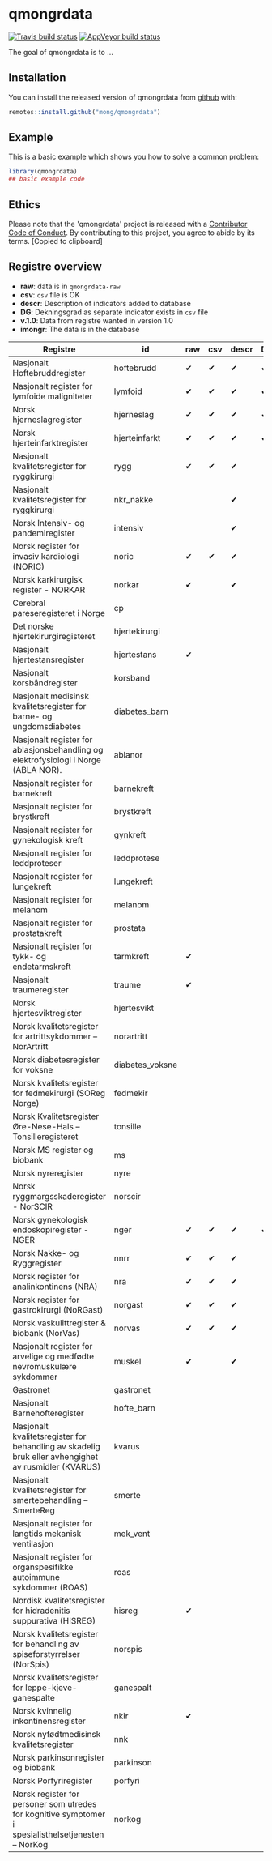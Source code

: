 
# qmongrdata

<!-- badges: start -->
[![Travis build status](https://travis-ci.org/mong/qmongrdata.svg?branch=master)](https://travis-ci.org/mong/qmongrdata)
[![AppVeyor build status](https://ci.appveyor.com/api/projects/status/github/mong/qmongrdata?branch=master&svg=true)](https://ci.appveyor.com/project/mong/qmongrdata)
<!-- badges: end -->

The goal of qmongrdata is to ...

## Installation

You can install the released version of qmongrdata from [github](https://github.com/) with:

``` r
remotes::install.github("mong/qmongrdata")
```

## Example

This is a basic example which shows you how to solve a common problem:

``` r
library(qmongrdata)
## basic example code
```
## Ethics
Please note that the 'qmongrdata' project is released with a
  [Contributor Code of Conduct](CODE_OF_CONDUCT.md).
  By contributing to this project, you agree to abide by its terms.
  [Copied to clipboard]

## Registre overview

- **raw**: data is in `qmongrdata-raw`
- **csv**: `csv` file is OK
- **descr**: Description of indicators added to database
- **DG**: Dekningsgrad as separate indicator exists in `csv` file
- **v.1.0**: Data from registre wanted in version 1.0
- **imongr**: The data is in the database

| Registre                                                                                            | id              | raw      | csv      | descr    | DG       | v1.0     | imongr   |
| ---                                                                                                 | ---             | ---      | ---      | ---      | ---      | ---      | ---      |
| Nasjonalt Hoftebruddregister                                                                        | hoftebrudd      | &#10004; | &#10004; | &#10004; | &#10004; | &#10004; | &#10004; |
| Nasjonalt register for lymfoide maligniteter                                                        | lymfoid         | &#10004; | &#10004; | &#10004; | &#10004; | &#10004; | &#10004;
| Norsk hjerneslagregister                                                                            | hjerneslag      | &#10004; | &#10004; | &#10004; | &#10004; | &#10004; | &#10004;
| Norsk hjerteinfarktregister                                                                         | hjerteinfarkt   | &#10004; | &#10004; | &#10004; | &#10004; | &#10004; | &#10004;
| Nasjonalt kvalitetsregister for ryggkirurgi                                                         | rygg            | &#10004; | &#10004; | &#10004; |          | &#10004; | &#10004;
| Nasjonalt kvalitetsregister for ryggkirurgi                                                         | nkr_nakke       |          |          | &#10004; |          | &#10004;
| Norsk Intensiv- og pandemiregister                                                                  | intensiv        |          |          | &#10004; |          | &#10004;
| Norsk register for invasiv kardiologi (NORIC)                                                       | noric           | &#10004; | &#10004; | &#10004; |          | &#10004; | &#10004;
| Norsk karkirurgisk register - NORKAR                                                                | norkar          | &#10004; |          | &#10004; |          | &#10004; |
| Cerebral pareseregisteret i Norge                                                                   | cp              |          |          |          |          | &#10004; |
| ​Det norske hjertekirurgiregisteret                                                                 | hjertekirurgi   |          |          |          |          | &#10004; |
| Nasjonalt hjertestansregister                                                                       | hjertestans     | &#10004; |          |          |          | &#10004; |
| Nasjonalt korsbåndregister                                                                          | korsband        |          |          |          |          | &#10004; |
| Nasjonalt medisinsk kvalitetsregister for barne- og ungdomsdiabetes                                 | diabetes_barn   |          |          |          |          | &#10004; |
| Nasjonalt register for ablasjonsbehandling og elektrofysiologi i Norge (ABLA NOR).                  | ablanor         |          |          |          |          | &#10004; |
| Nasjonalt register for barnekreft                                                                   | barnekreft      |          |          |          |          | &#10004; |
| Nasjonalt register for brystkreft                                                                   | brystkreft      |          |          |          |          | &#10004; |
| Nasjonalt register for gynekologisk kreft                                                           | gynkreft        |          |          |          |          | &#10004; |
| Nasjonalt register for leddproteser                                                                 | leddprotese     |          |          |          |          | &#10004; |
| Nasjonalt register for lungekreft                                                                   | lungekreft      |          |          |          |          | &#10004; |
| Nasjonalt register for melanom                                                                      | melanom         |          |          |          |          | &#10004; |
| Nasjonalt register for prostatakreft                                                                | prostata        |          |          |          |          | &#10004; |
| Nasjonalt register for tykk- og endetarmskreft                                                      | tarmkreft       | &#10004; |          |          |          | &#10004; |
| Nasjonalt traumeregister                                                                            | traume          | &#10004; |          |          |          | &#10004; |
| Norsk hjertesviktregister                                                                           | hjertesvikt     |          |          |          |          | &#10004; |
| Norsk kvalitetsregister for artrittsykdommer – NorArtritt                                           | norartritt      |          |          |          |          | &#10004; |
| Norsk diabetesregister for voksne                                                                   | diabetes_voksne |          |          |          |          | &#10004; |
| Norsk kvalitetsregister for fedmekirurgi (SOReg Norge)                                              | fedmekir        |          |          |          |          | &#10004; |
| Norsk Kvalitetsregister Øre-Nese-Hals – Tonsilleregisteret                                          | tonsille        |          |          |          |          | &#10004; |
| Norsk MS register og biobank                                                                        | ms              |          |          |          |          | &#10004; |
| Norsk nyreregister                                                                                  | nyre            |          |          |          |          | &#10004; |
| Norsk ryggmargsskaderegister - NorSCIR                                                              | norscir         |          |          |          |          | &#10004; |
| Norsk gynekologisk endoskopiregister - NGER                                                         | nger            | &#10004; | &#10004; | &#10004; | &#10004; |          | &#10004; |
| Norsk Nakke- og Ryggregister                                                                        | nnrr            | &#10004; | &#10004; | &#10004; |
| Norsk register for analinkontinens (NRA)                                                            | nra             | &#10004; | &#10004; | &#10004; |
| Norsk register for gastrokirurgi (NoRGast)                                                          | norgast         | &#10004; | &#10004; | &#10004; |          |          | &#10004;
| Norsk vaskulittregister & biobank (NorVas)                                                          | norvas          | &#10004; | &#10004; | &#10004; |          |          | &#10004;
| Nasjonalt register for arvelige og medfødte nevromuskulære sykdommer                                | muskel          | &#10004; |          | &#10004; |
| Gastronet                                                                                           | gastronet       |          |
| Nasjonalt Barnehofteregister                                                                        | hofte_barn      |          |
| Nasjonalt kvalitetsregister for behandling av skadelig bruk eller avhengighet av rusmidler (KVARUS) | kvarus          |          |
| Nasjonalt kvalitetsregister for smertebehandling – SmerteReg                                        | smerte          |          |
| Nasjonalt register for langtids mekanisk ventilasjon                                                | mek_vent        |          |
| Nasjonalt register for organspesifikke autoimmune sykdommer (ROAS)                                  | roas            |          |
| Nordisk kvalitetsregister for hidradenitis suppurativa (HISREG)                                     | hisreg          | &#10004; |
| Norsk kvalitetsregister for behandling av spiseforstyrrelser (NorSpis)                              | norspis         |          |
| Norsk kvalitetsregister for leppe-kjeve-ganespalte                                                  | ganespalt       |          |
| Norsk kvinnelig inkontinensregister                                                                 | nkir            | &#10004; |
| Norsk nyfødtmedisinsk kvalitetsregister                                                             | nnk             |          |
| Norsk parkinsonregister og biobank                                                                  | parkinson       |          |
| Norsk Porfyriregister                                                                               | porfyri         |          |
| Norsk register for personer som utredes for kognitive symptomer i spesialisthelsetjenesten – NorKog | norkog          |          |

